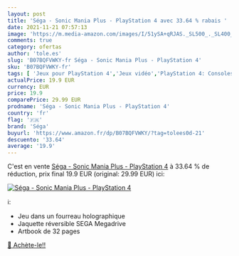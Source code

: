 ```yaml
---
layout: post
title: 'Séga - Sonic Mania Plus - PlayStation 4 avec 33.64 % rabais '
date: 2021-11-21 07:57:13
image: 'https://m.media-amazon.com/images/I/51ySA+qRJAS._SL500_._SL400_.jpg'
comments: true
category: ofertas
author: 'tole.es'
slug: 'B07BQFVWKY-fr Séga - Sonic Mania Plus - PlayStation 4'
sku: 'B07BQFVWKY-fr'
tags: [ 'Jeux pour PlayStation 4','Jeux vidéo','PlayStation 4: Consoles, jeux et accessoires','séga', ]
actualPrice: 19.9 EUR
currency: EUR
price: 19.9
comparePrice: 29.99 EUR
prodname: 'Séga - Sonic Mania Plus - PlayStation 4'
country: 'fr'
flag: '🇫🇷'
brand: 'Séga'
buyurl: 'https://www.amazon.fr/dp/B07BQFVWKY/?tag=tolees0d-21'
descuento: '33.64'
average: '19.9'
---
```


C'est en vente [Séga - Sonic Mania Plus - PlayStation 4](https://www.amazon.fr/dp/B07BQFVWKY/?tag=tolees0d-21)  à  33.64 % de réduction, prix final  19.9 EUR (original: 29.99 EUR) ici:

[![Séga - Sonic Mania Plus - PlayStation 4](https://m.media-amazon.com/images/I/51ySA+qRJAS._SL500_._SL400_.jpg)](https://www.amazon.fr/dp/B07BQFVWKY/?tag=tolees0d-21)

ℹ️:

- Jeu dans un fourreau holographique
- Jaquette réversible SEGA Megadrive
- Artbook de 32 pages

[🛒 Achète-le!!](https://www.amazon.fr/dp/B07BQFVWKY/?tag=tolees0d-21)
